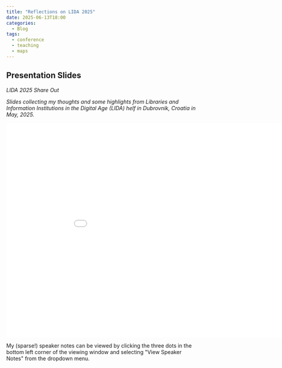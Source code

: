 ```yaml
---
title: "Reflections on LIDA 2025"
date: 2025-06-13T18:00
categories:
  - Blog
tags:
  - conference
  - teaching
  - maps
---
```

## Presentation Slides

*LIDA 2025 Share Out*
  
*Slides collecting my thoughts and some highlights from Libraries and Information Institutions in the Digital Age (LIDA) helf in Dubrovnik, Croatia in May, 2025.*

<iframe src="[https://docs.google.com/presentation/d/1-yMeRvkhakGzx7paZ5Jzy-b-odxghcmUFjEpt63McWA/edit?usp=sharing](https://docs.google.com/presentation/d/1-yMeRvkhakGzx7paZ5Jzy-b-odxghcmUFjEpt63McWA/edit?slide=id.g36054beb5e9_0_20#slide=id.g36054beb5e9_0_20)" frameborder="0" width="960" height="569" allowfullscreen="true" mozallowfullscreen="true" webkitallowfullscreen="true">

</iframe>

My (sparse!) speaker notes can be viewed by clicking the three dots in the bottom left corner of the viewing window and selecting "View Speaker Notes" from the dropdown menu.
